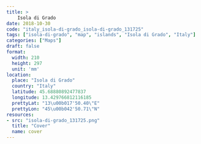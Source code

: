 ```yaml
---
title: > 
    Isola di Grado
date: 2018-10-30
code: "italy_isola-di-grado_isola-di-grado_131725"
tags: ["isola-di-grado", "map", "islands", "Isola di Grado", "Italy"]
categories: ["Maps"]
draft: false
format:
  width: 210
  height: 297
  unit: 'mm'
location:
  place: "Isola di Grado"
  country: "Italy"
  latitude: 45.68880892477837
  longitude: 13.429766812116185
  prettyLat: "13\u00b017'50.40\"E"
  prettyLon: "45\u00b042'50.71\"N"
resources:
- src: "isola-di-grado_131725.png"
  title: "Cover"
  name: cover
---
```

